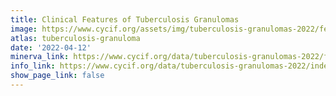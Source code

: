 ```yaml
---
title: Clinical Features of Tuberculosis Granulomas
image: https://www.cycif.org/assets/img/tuberculosis-granulomas-2022/features.jpg
atlas: tuberculosis-granuloma
date: '2022-04-12'
minerva_link: https://www.cycif.org/data/tuberculosis-granulomas-2022/features
info_link: https://www.cycif.org/data/tuberculosis-granulomas-2022/index.html
show_page_link: false
---
```

